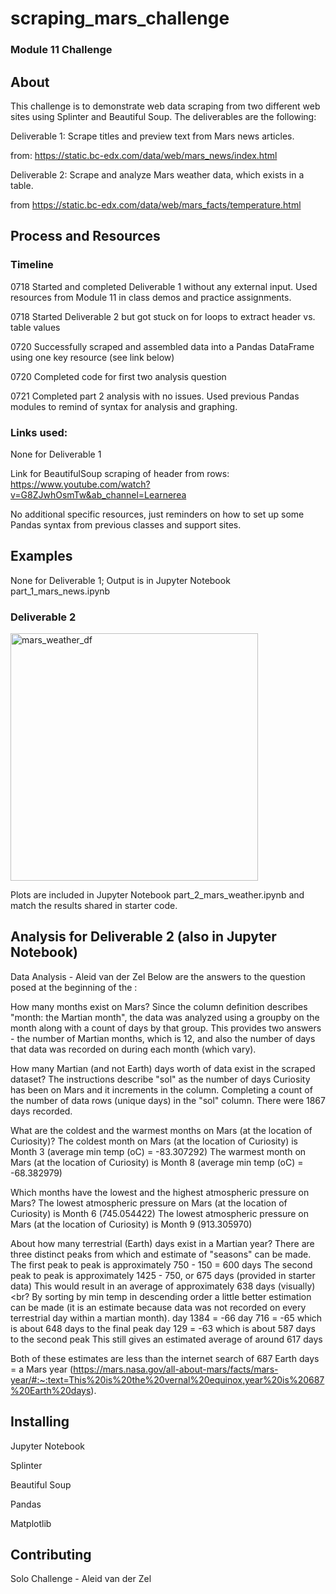 # scraping_mars_challenge <br>
### Module 11 Challenge

## About
This challenge is to demonstrate web data scraping from two different web sites using Splinter and Beautiful Soup.  The deliverables are the following:

Deliverable 1: Scrape titles and preview text from Mars news articles.

from: https://static.bc-edx.com/data/web/mars_news/index.html 

Deliverable 2: Scrape and analyze Mars weather data, which exists in a table.

from https://static.bc-edx.com/data/web/mars_facts/temperature.html 

## Process and Resources

### Timeline

0718 Started and completed Deliverable 1 without any external input.  Used resources from Module 11 in class demos and practice assignments.

0718 Started Deliverable 2 but got stuck on for loops to extract header vs. table values

0720 Successfully scraped and assembled data into a Pandas DataFrame using one key resource (see link below)

0720 Completed code for first two analysis question

0721 Completed part 2 analysis with no issues.  Used previous Pandas modules to remind of syntax for analysis and graphing.

### Links used:

None for Deliverable 1

Link for BeautifulSoup scraping of header from rows: https://www.youtube.com/watch?v=G8ZJwhOsmTw&ab_channel=Learnerea

No additional specific resources, just reminders on how to set up some Pandas syntax from previous classes and support sites.

## Examples

None for Deliverable 1; Output is in Jupyter Notebook part_1_mars_news.ipynb

### Deliverable 2
<img width="396" alt="mars_weather_df" src="https://github.com/AleidvdZ/scraping_mars_challenge/assets/131220504/fd2eb47f-ee56-4d48-991f-1da96c7955c1">
<br>

Plots are included in Jupyter Notebook part_2_mars_weather.ipynb and match the results shared in starter code.

## Analysis for Deliverable 2 (also in Jupyter Notebook)

Data Analysis - Aleid van der Zel
Below are the answers to the question posed at the beginning of the :

How many months exist on Mars?
Since the column definition describes "month: the Martian month", the data was analyzed using a groupby on the month along with a count of days by that group. This provides two answers - the number of Martian months, which is 12, and also the number of days that data was recorded on during each month (which vary).

How many Martian (and not Earth) days worth of data exist in the scraped dataset?
The instructions describe "sol" as the number of days Curiosity has been on Mars and it increments in the column. Completing a count of the number of data rows (unique days) in the "sol" column. There were 1867 days recorded.

What are the coldest and the warmest months on Mars (at the location of Curiosity)?
The coldest month on Mars (at the location of Curiosity) is Month 3 (average min temp (oC) = -83.307292)
The warmest month on Mars (at the location of Curiosity) is Month 8 (average min temp (oC) = -68.382979)

Which months have the lowest and the highest atmospheric pressure on Mars?
The lowest atmospheric pressure on Mars (at the location of Curiosity) is Month 6 (745.054422)
The lowest atmospheric pressure on Mars (at the location of Curiosity) is Month 9 (913.305970)

About how many terrestrial (Earth) days exist in a Martian year?
There are three distinct peaks from which and estimate of "seasons" can be made.
The first peak to peak is approximately 750 - 150 = 600 days
The second peak to peak is approximately 1425 - 750, or 675 days (provided in starter data)
This would result in an average of approximately 638 days (visually) <br?
By sorting by min temp in descending order a little better estimation can be made (it is an estimate because data was not recorded on every terrestrial day within a martian month).
day 1384 = -66
day 716 = -65 which is about 648 days to the final peak
day 129 = -63 which is about 587 days to the second peak
This still gives an estimated average of around 617 days

Both of these estimates are less than the internet search of 687 Earth days = a Mars year (https://mars.nasa.gov/all-about-mars/facts/mars-year/#:~:text=This%20is%20the%20vernal%20equinox,year%20is%20687%20Earth%20days).

## Installing

Jupyter Notebook

Splinter

Beautiful Soup

Pandas

Matplotlib

## Contributing

Solo Challenge - Aleid van der Zel


